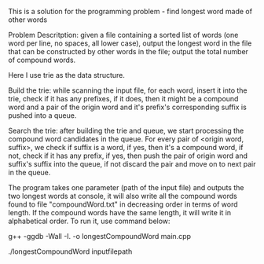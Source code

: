 This is a solution for the programming problem - find longest word made of other words

Problem Descritption: given a file containing a sorted list of words (one word per line, no spaces, all lower case), output the longest word in the file that can be constructed by other words in the file; output the total number of compound words.

Here I use trie as the data structure.

Build the trie: while scanning the input file, for each word, insert it into the trie, check if it has any prefixes, if it does, then it might be a compound word and a pair of the origin word and it's prefix's corresponding suffix is pushed into a queue.

Search the trie: after building the trie and queue, we start processing the compound word candidates in the queue. For every pair of <origin word, suffix>, we check if suffix is a word, if yes, then it's a compound word, if not, check if it has any prefix, if yes, then push the pair of origin word and suffix's suffix into the queue, if not discard the pair and move on to next pair in the queue.

The program takes one parameter (path of the input file) and outputs the two longest words at console, it will also write all the compound words found to file "compoundWord.txt" in decreasing order in terms of word length. If the compound words have the same length, it will write it in alphabetical order. To run it, use command below:

g++ -ggdb -Wall -I. -o longestCompoundWord main.cpp

./longestCompoundWord inputfilepath
